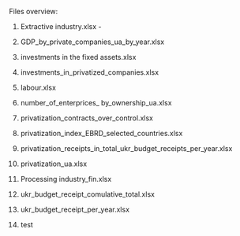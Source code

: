 Files overview:
1) Extractive industry.xlsx - 
2) GDP_by_private_companies_ua_by_year.xlsx
3) investments in the fixed assets.xlsx
4) investments_in_privatized_companies.xlsx
5) labour.xlsx
6) number_of_enterprices_ by_ownership_ua.xlsx
7) privatization_contracts_over_control.xlsx
8) privatization_index_EBRD_selected_countries.xlsx
9) privatization_receipts_in_total_ukr_budget_receipts_per_year.xlsx
10) privatization_ua.xlsx
11) Processing industry_fin.xlsx
12) ukr_budget_receipt_comulative_total.xlsx
13) ukr_budget_receipt_per_year.xlsx

14) test
